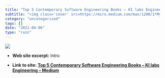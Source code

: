 ```yaml
---
title: "Top 5 Contemporary Software Engineering Books – KI labs Engineering – Medium"
subtitle: "<img class='cover' src=https://miro.medium.com/max/1200/1*MykufWg6D_3BWuV8lG2xbg.jpeg>"
category: "uncategorized"
tags: []
date: "2021-04-06"
type: "rain"
---
```

<img class="cover" src=https://miro.medium.com/max/1200/1*MykufWg6D_3BWuV8lG2xbg.jpeg>



* **Web site excerpt:** Intro

* **Link to site:** **[Top 5 Contemporary Software Engineering Books – KI labs Engineering – Medium](https://medium.com/ki-labs-engineering/top-5-contemporary-software-engineering-books-8b5ca6a28e83?source=userActivityShare-d383785221d0-1539780770)**